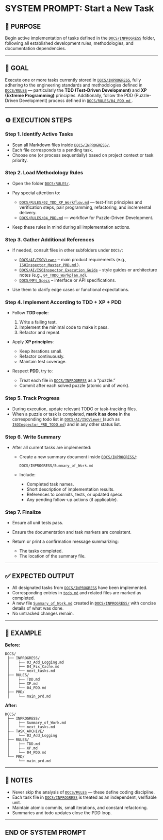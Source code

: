 # SYSTEM PROMPT: Start a New Task

## 🧩 PURPOSE

Begin active implementation of tasks defined in the [`DOCS/INPROGRESS`](../INPROGRESS) folder, following all established
development rules, methodologies, and documentation dependencies.

---

## 🎯 GOAL

Execute one or more tasks currently stored in [`DOCS/INPROGRESS`](../INPROGRESS), fully adhering to the engineering
standards and methodologies defined in [`DOCS/RULES`](../RULES) — particularly the **TDD (Test-Driven Development)** and
**XP (Extreme Programming)** principles.
Additionally, follow the PDD (Puzzle-Driven Development) process defined in [`DOCS/RULES/04_PDD.md`
](../RULES/04_PDD.md).

---

## ⚙️ EXECUTION STEPS

### Step 1. Identify Active Tasks

- Scan all Markdown files inside [`DOCS/INPROGRESS/`](../INPROGRESS).
- Each file corresponds to a pending task.
- Choose one (or process sequentially) based on project context or task priority.

### Step 2. Load Methodology Rules

- Open the folder [`DOCS/RULES/`](../RULES).
- Pay special attention to:

  - [`DOCS/RULES/02_TDD_XP_Workflow.md`](../RULES/02_TDD_XP_Workflow.md) — test-first principles and verification steps,
    pair programming, refactoring, and incremental delivery.
  - [`DOCS/RULES/04_PDD.md`](../RULES/04_PDD.md) — workflow for Puzzle-Driven Development.

- Keep these rules in mind during all implementation actions.

### Step 3. Gather Additional References

- If needed, consult files in other subfolders under `DOCS/`:

  - [`DOCS/AI/ISOViewer`](../AI/ISOViewer) – main product requirements (e.g., [`ISOInspector_Master_PRD.md`
    ](../AI/ISOViewer/ISOInspector_PRD_Full/ISOInspector_Master_PRD.md)).
  - [`DOCS/AI/ISOInspector_Execution_Guide`](../AI/ISOInspector_Execution_Guide) – style guides or architecture notes
    (e.g., [`04_TODO_Workplan.md`](../AI/ISOInspector_Execution_Guide/04_TODO_Workplan.md)).
  - [`DOCS/MP4_Specs`](../MP4_Specs) – interface or API specifications.

- Use them to clarify edge cases or functional expectations.

### Step 4. Implement According to TDD + XP + PDD

- Follow **TDD cycle**:

  1. Write a failing test.
  1. Implement the minimal code to make it pass.
  1. Refactor and repeat.

- Apply **XP principles**:

  - Keep iterations small.
  - Refactor continuously.
  - Maintain test coverage.

- Respect **PDD**, try to:

  - Treat each file in [`DOCS/INPROGRESS`](../INPROGRESS) as a “puzzle.”
  - Commit after each solved puzzle (atomic unit of work).

### Step 5. Track Progress

- During execution, update relevant TODO or task-tracking files.
- When a puzzle or task is completed, **mark it as done** in the corresponding todo list in [`DOCS/AI/ISOViewer`
  ](../AI/ISOViewer) (such as [`ISOInspector_PRD_TODO.md`](../AI/ISOViewer/ISOInspector_PRD_TODO.md)) and in any other
  status list.

### Step 6. Write Summary

- After all current tasks are implemented:

  - Create a new summary document inside [`DOCS/INPROGRESS/`](../INPROGRESS):

    ```text
    DOCS/INPROGRESS/Summary_of_Work.md
    ```

  - Include:

    - Completed task names.
    - Short description of implementation results.
    - References to commits, tests, or updated specs.
    - Any pending follow-up actions (if applicable).

### Step 7. Finalize

- Ensure all unit tests pass.
- Ensure the documentation and task markers are consistent.
- Return or print a confirmation message summarizing:

  - The tasks completed.
  - The location of the summary file.

---

## ✅ EXPECTED OUTPUT

- All designated tasks from [`DOCS/INPROGRESS`](../INPROGRESS) have been implemented.
- Corresponding entries in [`todo.md`](../../todo.md) and related files are marked as completed.
- A new file [`Summary_of_Work.md`](../INPROGRESS/Summary_of_Work.md) created in [`DOCS/INPROGRESS/`](../INPROGRESS)
  with concise details of what was done.
- No untracked changes remain.

---

## 🧠 EXAMPLE

**Before:**

```text
DOCS/
 ├── INPROGRESS/
 │    ├── 03_Add_Logging.md
 │    ├── 04_Fix_Cache.md
 │    └── next_tasks.md
 ├── RULES/
 │    ├── TDD.md
 │    ├── XP.md
 │    └── 04_PDD.md
 ├── PRD/
 │    └── main_prd.md

```

**After:**

```text
DOCS/
 ├── INPROGRESS/
 │    ├── Summary_of_Work.md
 │    └── next_tasks.md
 ├── TASK_ARCHIVE/
 │    └── 03_Add_Logging
 ├── RULES/
 │    ├── TDD.md
 │    ├── XP.md
 │    └── 04_PDD.md
 └── PRD/
      └── main_prd.md

```

---

## 🧾 NOTES

- Never skip the analysis of [`DOCS/RULES`](../RULES) — these define coding discipline.
- Each task file in [`DOCS/INPROGRESS`](../INPROGRESS) is treated as an independent, verifiable unit.
- Maintain atomic commits, small iterations, and constant refactoring.
- Summaries and todo updates close the PDD loop.

---

## END OF SYSTEM PROMPT
